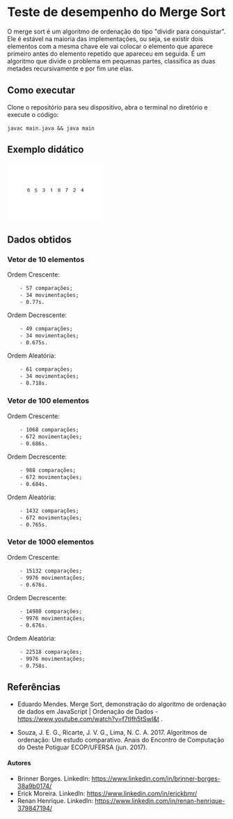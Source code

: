 # Teste de desempenho do Merge Sort

 O merge sort é um algoritmo de ordenação do tipo "dividir para conquistar". Ele é estável na maioria das implementações, ou seja, se existir dois elementos com a mesma chave ele vai colocar o elemento que aparece primeiro antes do elemento repetido que apareceu em seguida.
 É um algoritmo que divide o problema em pequenas partes, classifica as duas metades recursivamente e por fim une elas.

 ## Como executar
 
 Clone o repositório para seu dispositivo, abra o terminal no diretório e execute o código:
 
 ```
 javac main.java && java main
 ```
 
 ## Exemplo didático

 ![merge-gif](assets/mergeSort.gif)


## Dados obtidos

### Vetor de 10 elementos

Ordem Crescente: 

        - 57 comparações;
        - 34 movimentações;
        - 0.77s.

Ordem Decrescente: 

        - 49 comparações;
        - 34 movimentações;
        - 0.675s.

Ordem Aleatória: 

        - 61 comparações;
        - 34 movimentações;
        - 0.718s.
        




### Vetor de 100 elementos

Ordem Crescente: 

        - 1068 comparações;
        - 672 movimentações;
        - 0.686s.
        

Ordem Decrescente: 

        - 988 comparações;
        - 672 movimentações;
        - 0.684s.

Ordem Aleatória: 

        - 1432 comparações;
        - 672 movimentações;
        - 0.765s.




### Vetor de 1000 elementos

Ordem Crescente: 

        - 15132 comparações;
        - 9976 movimentações;
        - 0.676s.

Ordem Decrescente: 

        - 14980 comparações;
        - 9976 movimentações;
        - 0.676s.

Ordem Aleatória: 

        - 22518 comparações;
        - 9976 movimentações;
        - 0.758s.

## Referências

* Eduardo Mendes. Merge Sort, demonstração do algoritmo de ordenação de dados em JavaScript | Ordenação de Dados - https://www.youtube.com/watch?v=f7tlfh5tSwI&t .

* Souza, J. E. G., Ricarte, J. V. G., Lima, N. C. A. 2017. Algoritmos de ordenação: Um estudo comparativo. Anais do Encontro de Computação do Oeste Potiguar ECOP/UFERSA (jun. 2017).


#### Autores

* Brinner Borges. LinkedIn: https://www.linkedin.com/in/brinner-borges-38a9b0174/
* Erick Moreira. LinkedIn: https://www.linkedin.com/in/erickbmr/
* Renan Henrique. LinkedIn: https://www.linkedin.com/in/renan-henrique-379847194/


    
